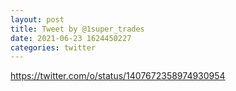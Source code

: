 ```yaml
--- 
layout: post 
title: Tweet by @1super_trades 
date: 2021-06-23 1624450227 
categories: twitter 
--- 
```

https://twitter.com/o/status/1407672358974930954